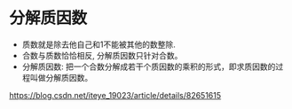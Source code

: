 # 分解质因数

* 质数就是除去他自己和1不能被其他的数整除.
* 合数与质数恰恰相反, 分解质因数只针对合数。
* 分解质因数: 把一个合数分解成若干个质因数的乘积的形式，即求质因数的过程叫做分解质因数。


https://blog.csdn.net/iteye_19023/article/details/82651615
